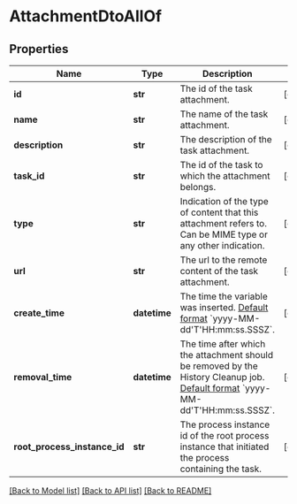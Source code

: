 # AttachmentDtoAllOf

## Properties
Name | Type | Description | Notes
------------ | ------------- | ------------- | -------------
**id** | **str** | The id of the task attachment. | [optional] 
**name** | **str** | The name of the task attachment. | [optional] 
**description** | **str** | The description of the task attachment. | [optional] 
**task_id** | **str** | The id of the task to which the attachment belongs. | [optional] 
**type** | **str** | Indication of the type of content that this attachment refers to. Can be MIME type or any other indication. | [optional] 
**url** | **str** | The url to the remote content of the task attachment. | [optional] 
**create_time** | **datetime** | The time the variable was inserted. [Default format](https://docs.camunda.org/manual/7.13/reference/rest/overview/date-format/) &#x60;yyyy-MM-dd&#39;T&#39;HH:mm:ss.SSSZ&#x60;. | [optional] 
**removal_time** | **datetime** | The time after which the attachment should be removed by the History Cleanup job. [Default format](https://docs.camunda.org/manual/7.13/reference/rest/overview/date-format/) &#x60;yyyy-MM-dd&#39;T&#39;HH:mm:ss.SSSZ&#x60;. | [optional] 
**root_process_instance_id** | **str** | The process instance id of the root process instance that initiated the process containing the task. | [optional] 

[[Back to Model list]](../README.md#documentation-for-models) [[Back to API list]](../README.md#documentation-for-api-endpoints) [[Back to README]](../README.md)


